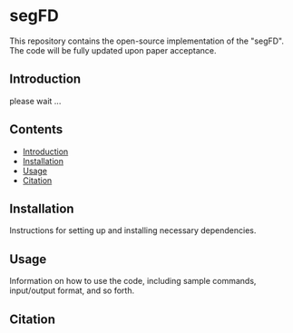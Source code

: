 # segFD

This repository contains the open-source implementation of the "segFD". The code will be fully updated upon paper acceptance.

## Introduction

please wait ...

## Contents

- [Introduction](#introduction)
- [Installation](#installation)
- [Usage](#usage)
- [Citation](#citation)

## Installation

Instructions for setting up and installing necessary dependencies.

## Usage

Information on how to use the code, including sample commands, input/output format, and so forth.

## Citation



